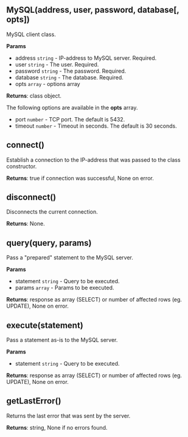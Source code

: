 ## MySQL(address, user, password, database[, opts])
MySQL client class.

**Params**

- address `string` - IP-address to MySQL server. Required.
- user `string` - The user. Required.
- password `string` - The password. Required.
- database `string` - The database. Required.
- opts `array` - options array

**Returns**: class object.

The following options are available in the **opts** array.

- port `number` - TCP port. The default is 5432.
- timeout `number` - Timeout in seconds. The default is 30 seconds.

## connect()
Establish a connection to the IP-address that was passed to the class constructor.

**Returns**: true if connection was successful, None on error.

## disconnect()
Disconnects the current connection.

**Returns**: None.

## query(query, params)
Pass a "prepared" statement to the MySQL server.

**Params**

- statement `string` - Query to be executed.
- params `array` - Params to be executed.

**Returns**: response as array (SELECT) or number of affected rows (eg. UPDATE), None on error.

## execute(statement)
Pass a statement as-is to the MySQL server.

**Params**

- statement `string` - Query to be executed.

**Returns**: response as array (SELECT) or number of affected rows (eg. UPDATE), None on error.

## getLastError()
Returns the last error that was sent by the server.

**Returns**: string, None if no errors found.
